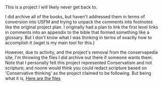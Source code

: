 This is a project I will likely never get back to.  

I did archive all of the books, but haven't addressed them in terms of conversion into USFM and trying to unpack the comments into footnotes like the original project plan.  I originally had a plan to link the first level links in comments into an appendix to the bible that formed something like a glossary.  But I don't know what I was thinking in terms of exactly how to accomplish it (wget is my main tool for this.) 

However, due to activity, and the project's removal from the conservapedia site, I'm throwing the files I did archive out there if someone wants them.  Note that I personally felt this project represented Conservatism and not scripture; and noone would think you could redact scripture based on 'Conservative thinking' as the project claimed to be following. But being what it is, [Here are the files](https://drive.google.com/drive/folders/1ApOISQaRrp6lYcINvEtgIJhyuy9ZqYlU?usp=sharing)
